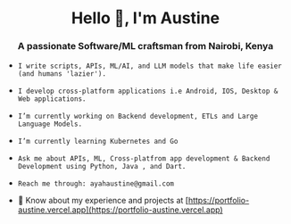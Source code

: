 <h1 align="center">Hello 👋, I'm Austine </h1>
<h3 align="center">A passionate Software/ML craftsman from Nairobi, Kenya</h3>

- ```
  I write scripts, APIs, ML/AI, and LLM models that make life easier (and humans 'lazier').
  ```
  
- ```
  I develop cross-platform applications i.e Android, IOS, Desktop & Web applications.
  ```
  
- ```
  I’m currently working on Backend development, ETLs and Large Language Models.
  ```
  
- ```
  I’m currently learning Kubernetes and Go
  ```
  
- ```
  Ask me about APIs, ML, Cross-platfrom app development & Backend Development using Python, Java , and Dart.
  ```
  
- ```
  Reach me through: ayahaustine@gmail.com
  ```
  
- 📄 Know about my experience and projects at [https://portfolio-austine.vercel.app](https://portfolio-austine.vercel.app)
